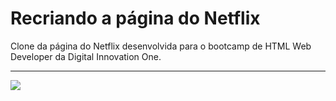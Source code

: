 # Recriando a página do Netflix

Clone da página do Netflix desenvolvida para o bootcamp de HTML Web Developer da Digital Innovation One.

---

![](./gif/captured.gif)
